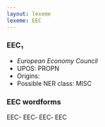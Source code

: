 ```yaml
---
layout: lexeme
lexeme: EEC
---
```


###  EEC₁

* _European Economy Council_
* UPOS:  PROPN
* Origins: 
* Possible NER class:  MISC


### EEC wordforms

EEC-
EEC‐
EEC‑
EEC

